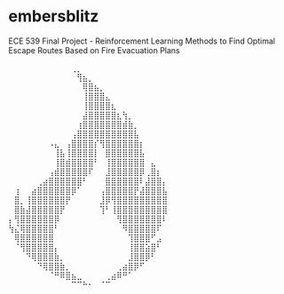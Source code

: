 # embersblitz
ECE 539 Final Project - Reinforcement Learning Methods to Find Optimal Escape Routes Based on Fire Evacuation Plans

⠀⠀⠀⠀⠀⠀⠀⠀⠀⠀⠀⢀⡀⠀⠀⠀⠀⠀⠀⠀⠀⠀⠀⠀⠀⠀⠀⠀
⠀⠀⠀⠀⠀⠀⠀⠀⠀⠀⠀⠀⢻⣦⡀⠀⠀⠀⠀⠀⠀⠀⠀⠀⠀⠀⠀⠀
⠀⠀⠀⠀⠀⠀⠀⠀⠀⠀⠀⠀⠀⢿⣿⣦⡀⠀⠀⠀⠀⠀⠀⠀⠀⠀⠀⠀
⠀⠀⠀⠀⠀⠀⠀⠀⠀⠀⠀⠀⠀⢸⣿⣿⣿⣄⠀⠀⠀⠀⠀⠀⠀⠀⠀⠀
⠀⠀⠀⠀⠀⠀⠀⠀⠀⠀⠀⠀⠀⢸⣿⣿⣿⣿⣆⠀⠀⠀⠀⠀⠀⠀⠀⠀
⠀⠀⠀⠀⠀⠀⠀⠀⠀⠀⠀⠀⠀⣼⣿⣿⣿⣿⣿⣆⢳⡀⠀⠀⠀⠀⠀⠀
⠀⠀⠀⠀⠀⠀⠀⠀⠀⠀⠀⠀⢰⣿⣿⣿⣿⣿⣿⣿⣾⣷⡀⠀⠀⠀⠀⠀
⠀⠀⠀⠀⠀⠀⠀⠀⠀⠀⠀⢠⣿⣿⣿⣿⣿⣿⣿⣿⣿⣿⣧⠀⠀⠀⠀⠀
⠀⠀⠀⠀⠀⠀⠀⠠⣄⠀⢠⣿⣿⣿⣿⡎⢻⣿⣿⣿⣿⣿⣿⡆⠀⠀⠀⠀
⠀⠀⠀⠀⠀⠀⠀⠀⢸⣧⢸⣿⣿⣿⣿⡇⠀⣿⣿⣿⣿⣿⣿⣧⠀⠀⠀⠀
⠀⠀⠀⠀⠀⠀⠀⠀⢸⣿⣾⣿⣿⣿⣿⠃⠀⢸⣿⣿⣿⣿⣿⣿⠀⣄⠀⠀
⠀⠀⠀⠀⠀⠀⠀⢠⣾⣿⣿⣿⣿⣿⠏⠀⠀⣸⣿⣿⣿⣿⣿⡿⢀⣿⡆⠀
⠀⠀⠀⠀⠀⢀⣴⣿⣿⣿⣿⣿⣿⠃⠀⠀⠀⣿⣿⣿⣿⣿⣿⠇⣼⣿⣿⡄
⠀⢰⠀⠀⣴⣿⣿⣿⣿⣿⣿⡿⠁⠀⠀⠀⢠⣿⣿⣿⣿⣿⡟⣼⣿⣿⣿⣧
⠀⣿⡀⢸⣿⣿⣿⣿⣿⣿⡟⠀⠀⠀⠀⠀⣸⡿⢻⣿⣿⣿⣿⣿⣿⣿⣿⣿
⠀⣿⣷⣼⣿⣿⣿⣿⣿⡟⠀⠀⠀⠀⠀⠀⢹⠃⢸⣿⣿⣿⣿⣿⣿⣿⣿⣿
⡄⢻⣿⣿⣿⣿⣿⣿⡿⠀⠀⠀⠀⠀⠀⠀⠀⠀⠀⢻⣿⣿⣿⣿⣿⣿⣿⠇
⢳⣌⢿⣿⣿⣿⣿⣿⠃⠀⠀⠀⠀⠀⠀⠀⠀⠀⠀⠀⠻⣿⣿⣿⣿⣿⠏⠀
⠀⢿⣿⣿⣿⣿⣿⣿⠀⠀⠀⠀⠀⠀⠀⠀⠀⠀⠀⠀⠀⢹⣿⣿⣿⠋⣠⠀
⠀⠈⢻⣿⣿⣿⣿⣿⡄⠀⠀⠀⠀⠀⠀⠀⠀⠀⠀⠀⠀⢸⣿⣿⣵⣿⠃⠀
⠀⠀⠀⠙⢿⣿⣿⣿⣷⡀⠀⠀⠀⠀⠀⠀⠀⠀⠀⠀⠀⣸⣿⣿⡿⠃⠀⠀
⠀⠀⠀⠀⠀⠙⢿⣿⣿⣷⡀⠀⠀⠀⠀⠀⠀⠀⠀⢀⣴⣿⡿⠋⠀⠀⠀⠀
⠀⠀⠀⠀⠀⠀⠀⠈⠛⠿⣿⣦⣀⠀⠀⠀⠀⢀⣴⠿⠛⠁⠀⠀⠀⠀⠀⠀
⠀⠀⠀⠀⠀⠀⠀⠀⠀⠀⠀⠉⠉⠓⠂⠀⠈⠉⠀⠀⠀⠀⠀⠀⠀⠀⠀⠀

